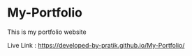 # My-Portfolio
This is my portfolio website

Live Link : https://developed-by-pratik.github.io/My-Portfolio/

